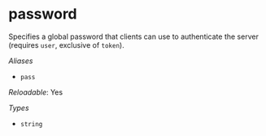 # password

Specifies a global password that clients can use to authenticate
the server (requires `user`, exclusive of `token`).

*Aliases*

- `pass`


*Reloadable*: Yes

*Types*

- `string`


